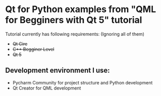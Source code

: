 # Qt for Python examples from "QML for Begginers with Qt 5" tutorial

Tutorial currently has following requirements: (Ignoring all of them)
 - ~~Qt Cire~~
 - ~~C++ Begginer Level~~
 - ~~Qt 5~~

## Development environment I use:

 - Pycharm Community for project structure and Python development
 - Qt Creator for QML development
